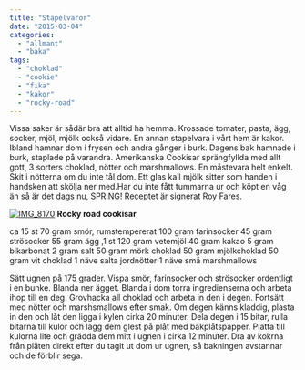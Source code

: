 ```yaml
---
title: "Stapelvaror"
date: "2015-03-04"
categories: 
  - "allmant"
  - "baka"
tags: 
  - "choklad"
  - "cookie"
  - "fika"
  - "kakor"
  - "rocky-road"
---
```


Vissa saker är sådär bra att alltid ha hemma. Krossade tomater, pasta, ägg, socker, mjöl, mjölk också vidare. En annan stapelvara i vårt hem är kakor. Ibland hamnar dom i frysen och andra gånger i burk. Dagens bak hamnade i burk, staplade på varandra. Amerikanska Cookisar sprängfyllda med allt gott, 3 sorters choklad, nötter och marshmallows. En måstevara helt enkelt. Skit i nötterna om du inte tål dom. Ett glas kall mjölk sitter som handen i handsken att skölja ner med.Har du inte fått tummarna ur och köpt en våg än så är det dags nu, SPRING! Receptet är signerat Roy Fares.

[![IMG_8170](/static/img/IMG_8170-1024x683.jpg)](http://import.local/wp-content/uploads/2015/03/IMG_8170.jpg) **Rocky road cookisar**

ca 15 st 70 gram smör, rumstempererat 100 gram farinsocker 45 gram strösocker 55 gram ägg ,1 st 120 gram vetemjöl 40 gram kakao 5 gram bikarbonat 2 gram salt 50 gram mörk choklad 50 gram mjölkchoklad 50 gram vit choklad 1 näve salta jordnötter 1 näve små marshmallows

Sätt ugnen på 175 grader. Vispa smör, farinsocker och strösocker ordentligt i en bunke. Blanda ner ägget. Blanda i dom torra ingredienserna och arbeta ihop till en deg. Grovhacka all choklad och arbeta in den i degen. Fortsätt med nötter och marshsmallows efter smak. Om degen känns kladdig, plasta in den och låt den ligga i kylen cirka 20 minuter. Dela degen i 15 bitar, rulla bitarna till kulor och lägg dem glest på plåt med bakplåtspapper. Platta till kulorna lite och grädda dem mitt i ugnen i cirka 12 minuter. Dra av kokrna från plåten direkt efter du tagit ut dom ur ugnen, så bakningen avstannar och de förblir sega.
